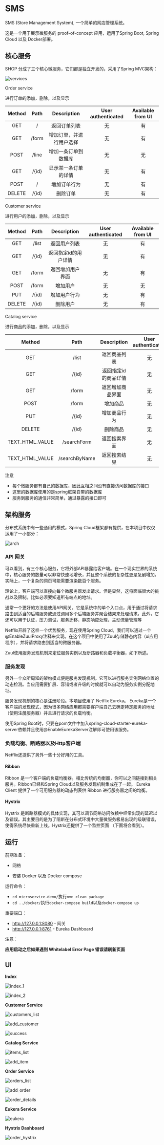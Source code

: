 SMS
==============

SMS (Store Management System), 一个简单的网店管理系统。

这是一个用于展示微服务的 proof-of-concept 应用，运用了Spring Boot, Spring Cloud 以及 Docker部署。



## 核心服务

SHOP 分成了三个核心微服务，它们都是独立开发的，采用了Spring MVC架构：

![services](http://o7ie0tcjk.bkt.clouddn.com/microservice/lec-proj/services.png)



Order service

进行订单的添加，删除，以及显示

| Method | Path  | Description  | User authenticated | Available from UI |
| :----: | :---: | :----------: | :----------------: | :---------------: |
|  GET   |   /   |    返回订单列表    |         无          |         有         |
|  GET   | /form | 增加订单，并进行用户选择 |         无          |         有         |
|  POST  | /line |  增加一条订单到数据库  |         无          |         无         |
|  GET   | /{id} |  显示某一条订单的详情  |         无          |         有         |
|  POST  |   /   |    增加订单行为    |         无          |         有         |
| DELETE | /{id} |     删除订单     |         无          |         有         |



Customer service

进行用户的添加，删除，以及显示

| Method | Path  | Description | User authenticated | Available from UI |
| :----: | :---: | :---------: | :----------------: | :---------------: |
|  GET   | /list |   返回用户列表    |         无          |         有         |
|  GET   | /{id} | 返回指定id的用户详情 |         无          |         有         |
|  GET   | /form |  返回增加用户界面   |         无          |         有         |
|  POST  | /form |    增加用户     |         无          |         无         |
|  PUT   | /{id} |   增加用户行为    |         无          |         有         |
| DELETE | /{id} |    删除用户     |         无          |         有         |



Catalog service

进行商品的添加，删除，以及显示

|     Method      |     Path      | Description | User authenticated | Available from UI |
| :-------------: | :-----------: | :---------: | :----------------: | :---------------: |
|       GET       |     /list     |   返回商品列表    |         无          |         有         |
|       GET       |     /{id}     | 返回指定id的商品详情 |         无          |         有         |
|       GET       |     /form     |  返回增加商品界面   |         无          |         有         |
|      POST       |     /form     |    增加商品     |         无          |         无         |
|       PUT       |     /{id}     |   增加商品行为    |         无          |         有         |
|     DELETE      |     /{id}     |    删除商品     |         无          |         有         |
| TEXT_HTML_VALUE |  /searchForm  |   返回搜索界面    |         无          |         有         |
| TEXT_HTML_VALUE | /searchByName |   返回搜索结果    |         无          |         有         |



注意

- 每个微服务都有自己的数据库，因此互相之间没有直接访问数据库的接口
- 这里的数据库使用的是spring框架自带的数据库
- 服务到服务的通信非常简单，通过暴露的接口即可



## 架构服务

分布式系统中有一些通用的模式，Spring Cloud框架都有提供，在本项目中仅仅运用了一小部分：

![arch](http://o7ie0tcjk.bkt.clouddn.com/microservice/lec-proj/arch.png)



### API 网关

可以看到，有三个核心服务，它将外部API暴露给客户端。在一个现实世界的系统中，核心服务的数量可以非常快速地增长，并且整个系统的复杂性更是急剧增加。实际上，一个复杂的网页可能需要渲染数百个服务。

理论上，客户端可以直接向每个微服务器发出请求。但是显然，这将面临很大的挑战以及限制。比如必须要知道所有端点的地址。

通常一个更好的方法是使用API网关。它是系统中的单个入口点，用于通过将请求路由到适当的后端服务或通过调用多个后端服务并聚合结果来处理请求。此外，它还可以用于认证，压力测试，服务迁移，静态响应处理，主动流量管理等

Netflix开辟了这样一个优势服务，现在使用Spring Cloud，我们可以通过一个@EnableZuulProxy注释来实现。在这个项目中使用了Zuul存储静态内容（ui应用程序），并将请求路由到适当的微服务器。

Zuul使用服务发现机制来定位服务实例以及断路器和负载平衡器，如下所述。



### 服务发现

另外一个众所周知的架构模式便是服务发现机制。它可以进行服务实例网络位置的动态检测。当应用需要扩展、容错或者升级的时候就可以自动为服务实例分配地址。

服务发现机制的核心是注册阶段。本项目使用了 Netflix Eureka。 Eureka是一个客户端的发现模式，因为很多网络应用都需要客户端自己去确定特定服务的地址（使用注册服务器）并且进行请求的负载均衡。

使用Spring Boot时，只要在pom文件中加入spring-cloud-starter-eureka-server依赖并且使用@EnableEurekaServer注解即可使用该服务。



### 负载均衡、断路器以及Http客户端

Netflix还提供了另外一些十分好用的工具。

#### Ribbon

Ribbon 是一个客户端的负载均衡器。相比传统的均衡器，你可以之间链接到相关服务。Ribbon已经和Spring Cloud以及服务发现机制集成在了一起。 Eureka Client 提供了一个可用服务器的动态列表供 Ribbon 进行服务器之间的均衡。

#### Hystrix

Hystrix 是断路器模式的具体实现，其可以调节网络访问依赖中经常出现的延迟以及错误。其主要目的是为了阻断在分布式环境中大量微服务极易出现的级联错误，使得系统尽快重新上线。Hystrix还提供了一个监控页面 （下面将会看到）。



## 运行

前期准备：

- 网络


- 安装 Docker 以及 Docker compose

运行命令：

- `cd microservice-demo/`执行`mvn clean package`
- `cd ../docker/`执行`docker-compose build`以及`docker-compose up`

重要端口：

- http://127.0.0.1:8080 - 网关
- http://127.0.0.1:8761 - Eureka Dashboard

注意：

**应用启动之后如果遇到 Whitelabel Error Page 错误请刷新页面**



## UI

**Index**



![index_1](img/index_1.png)

![index_2](img/index_2.png)



**Customer Service**

![customers_list](img/customers_list.png)

![add_customer](img/add_customer.png)

![success](img/successful.png)



**Catalog Service**

![items_list](img/items_list.png)

![add_item](img/add_item.png)



**Order Service**

![orders_list](img/orders_list.png)

![add_order](img/add_order.png)

![order_details](img/order_details.png)



**Eukera Service**

![eukera](img/eukera.png)



**Hystrix Dashboard**

![order_hystrix](img/order_hystrix.png)

